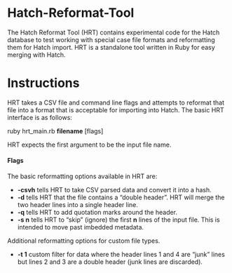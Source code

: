 Hatch-Reformat-Tool
===================

The Hatch Reformat Tool (HRT) contains experimental code for the Hatch database to test working with special case file formats and reformatting them for Hatch import.  HRT is a standalone tool written in Ruby for easy merging with Hatch.

Instructions
===================

HRT takes a CSV file and command line flags and attempts to reformat that file into a format that is acceptable for importing into Hatch.  The basic HRT interface is as follows:

ruby hrt_main.rb **filename** [flags]

HRT expects the first argument to be the input file name.

#### Flags

The basic reformatting options available in HRT are:

* **-csvh**  tells HRT to take CSV parsed data and convert it into a hash.
* **-d**  tells HRT that the file contains a “double header”.  HRT will merge the two header lines into a single header line.
* **-q** tells HRT to add quotation marks around the header.
* **-s n**  tells HRT to “skip” (ignore) the first **n** lines of the input file.  This is intended to move past imbedded metadata.

Additional reformatting options for custom file types.

* **-t 1**  custom filter for data where the header lines 1 and 4 are “junk” lines but lines 2 and 3 are a double header (junk lines are discarded).
